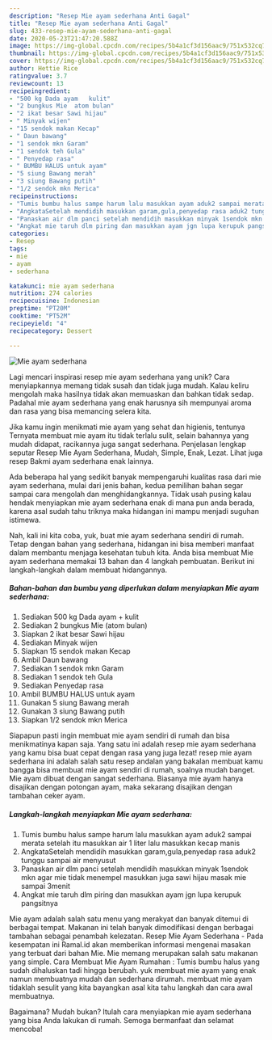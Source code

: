 ```yaml
---
description: "Resep Mie ayam sederhana Anti Gagal"
title: "Resep Mie ayam sederhana Anti Gagal"
slug: 433-resep-mie-ayam-sederhana-anti-gagal
date: 2020-05-23T21:47:20.588Z
image: https://img-global.cpcdn.com/recipes/5b4a1cf3d156aac9/751x532cq70/mie-ayam-sederhana-foto-resep-utama.jpg
thumbnail: https://img-global.cpcdn.com/recipes/5b4a1cf3d156aac9/751x532cq70/mie-ayam-sederhana-foto-resep-utama.jpg
cover: https://img-global.cpcdn.com/recipes/5b4a1cf3d156aac9/751x532cq70/mie-ayam-sederhana-foto-resep-utama.jpg
author: Hettie Rice
ratingvalue: 3.7
reviewcount: 13
recipeingredient:
- "500 kg Dada ayam   kulit"
- "2 bungkus Mie  atom bulan"
- "2 ikat besar Sawi hijau"
- " Minyak wijen"
- "15 sendok makan Kecap"
- " Daun bawang"
- "1 sendok mkn Garam"
- "1 sendok teh Gula"
- " Penyedap rasa"
- " BUMBU HALUS untuk ayam"
- "5 siung Bawang merah"
- "3 siung Bawang putih"
- "1/2 sendok mkn Merica"
recipeinstructions:
- "Tumis bumbu halus sampe harum lalu masukkan ayam aduk2 sampai merata setelah itu masukkan air 1 liter lalu masukkan kecap manis"
- "AngkataSetelah mendidih masukkan garam,gula,penyedap rasa aduk2 tunggu sampai air menyusut"
- "Panaskan air dlm panci setelah mendidih masukkan minyak 1sendok mkn agar mie tidak menempel masukkan juga sawi hijau masak mie sampai 3menit"
- "Angkat mie taruh dlm piring dan masukkan ayam jgn lupa kerupuk pangsitnya"
categories:
- Resep
tags:
- mie
- ayam
- sederhana

katakunci: mie ayam sederhana 
nutrition: 274 calories
recipecuisine: Indonesian
preptime: "PT20M"
cooktime: "PT52M"
recipeyield: "4"
recipecategory: Dessert

---
```



![Mie ayam sederhana](https://img-global.cpcdn.com/recipes/5b4a1cf3d156aac9/751x532cq70/mie-ayam-sederhana-foto-resep-utama.jpg)

Lagi mencari inspirasi resep mie ayam sederhana yang unik? Cara menyiapkannya memang tidak susah dan tidak juga mudah. Kalau keliru mengolah maka hasilnya tidak akan memuaskan dan bahkan tidak sedap. Padahal mie ayam sederhana yang enak harusnya sih mempunyai aroma dan rasa yang bisa memancing selera kita.

Jika kamu ingin menikmati mie ayam yang sehat dan higienis, tentunya Ternyata membuat mie ayam itu tidak terlalu sulit, selain bahannya yang mudah didapat, racikannya juga sangat sederhana. Penjelasan lengkap seputar Resep Mie Ayam Sederhana, Mudah, Simple, Enak, Lezat. Lihat juga resep Bakmi ayam sederhana enak lainnya.

Ada beberapa hal yang sedikit banyak mempengaruhi kualitas rasa dari mie ayam sederhana, mulai dari jenis bahan, kedua pemilihan bahan segar sampai cara mengolah dan menghidangkannya. Tidak usah pusing kalau hendak menyiapkan mie ayam sederhana enak di mana pun anda berada, karena asal sudah tahu triknya maka hidangan ini mampu menjadi suguhan istimewa.


Nah, kali ini kita coba, yuk, buat mie ayam sederhana sendiri di rumah. Tetap dengan bahan yang sederhana, hidangan ini bisa memberi manfaat dalam membantu menjaga kesehatan tubuh kita. Anda bisa membuat Mie ayam sederhana memakai 13 bahan dan 4 langkah pembuatan. Berikut ini langkah-langkah dalam membuat hidangannya.

<!--inarticleads1-->

##### Bahan-bahan dan bumbu yang diperlukan dalam menyiapkan Mie ayam sederhana:

1. Sediakan 500 kg Dada ayam  + kulit
1. Sediakan 2 bungkus Mie  (atom bulan)
1. Siapkan 2 ikat besar Sawi hijau
1. Sediakan  Minyak wijen
1. Siapkan 15 sendok makan Kecap
1. Ambil  Daun bawang
1. Sediakan 1 sendok mkn Garam
1. Sediakan 1 sendok teh Gula
1. Sediakan  Penyedap rasa
1. Ambil  BUMBU HALUS untuk ayam
1. Gunakan 5 siung Bawang merah
1. Gunakan 3 siung Bawang putih
1. Siapkan 1/2 sendok mkn Merica


Siapapun pasti ingin membuat mie ayam sendiri di rumah dan bisa menikmatinya kapan saja. Yang satu ini adalah resep mie ayam sederhana yang kamu bisa buat cepat dengan rasa yang juga lezat! resep mie ayam sederhana ini adalah salah satu resep andalan yang bakalan membuat kamu bangga bisa membuat mie ayam sendiri di rumah, soalnya mudah banget. Mie ayam dibuat dengan sangat sederhana. Biasanya mie ayam hanya disajikan dengan potongan ayam, maka sekarang disajikan dengan tambahan ceker ayam. 

<!--inarticleads2-->

##### Langkah-langkah menyiapkan Mie ayam sederhana:

1. Tumis bumbu halus sampe harum lalu masukkan ayam aduk2 sampai merata setelah itu masukkan air 1 liter lalu masukkan kecap manis
1. AngkataSetelah mendidih masukkan garam,gula,penyedap rasa aduk2 tunggu sampai air menyusut
1. Panaskan air dlm panci setelah mendidih masukkan minyak 1sendok mkn agar mie tidak menempel masukkan juga sawi hijau masak mie sampai 3menit
1. Angkat mie taruh dlm piring dan masukkan ayam jgn lupa kerupuk pangsitnya


Mie ayam adalah salah satu menu yang merakyat dan banyak ditemui di berbagai tempat. Makanan ini telah banyak dimodifikasi dengan berbagai tambahan sebagai penambah kelezatan. Resep Mie Ayam Sederhana - Pada kesempatan ini Ramal.id akan memberikan informasi mengenai masakan yang terbuat dari bahan Mie. Mie memang merupakan salah satu makanan yang simple. Cara Membuat Mie Ayam Rumahan : Tumis bumbu halus yang sudah dihaluskan tadi hingga berubah. yuk membuat mie ayam yang enak namun membuatnya mudah dan sederhana dirumah. membuat mie ayam tidaklah sesulit yang kita bayangkan asal kita tahu langkah dan cara awal membuatnya. 

Bagaimana? Mudah bukan? Itulah cara menyiapkan mie ayam sederhana yang bisa Anda lakukan di rumah. Semoga bermanfaat dan selamat mencoba!
